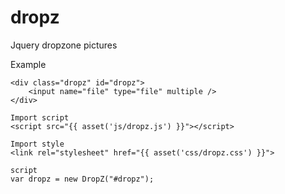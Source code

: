 # dropz
Jquery dropzone pictures

Example

    <div class="dropz" id="dropz">
        <input name="file" type="file" multiple />
    </div>
    
    Import script 
    <script src="{{ asset('js/dropz.js') }}"></script>
    
    Import style
    <link rel="stylesheet" href="{{ asset('css/dropz.css') }}">
    
    script
    var dropz = new DropZ("#dropz");
